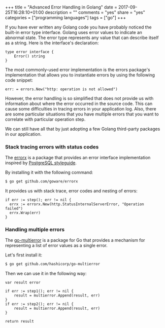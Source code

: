 +++
title = "Advanced Error Handling in Golang"
date = 2017-09-25T16:28:10+01:00
description = ""
comments = "yes"
share = "yes"
categories = ["programming languages"]
tags = ["go"]
+++

If you have ever written any Golang code you have probably noticed the built-in
error type interface. Golang uses error values to indicate an abnormal state.
The error type represents any value that can describe itself as a string. Here
is the interface's declaration:

```golang
type error interface {
    Error() string
}
```

The most commonly-used error implementation is the errors package's
implementation that allows you to instantiate errors by using the following
code snippet:

```golang
err: = errors.New("http: operation is not allowed")
```

However, the error handling is so simplified that does not provide us with
information about where the error occurred in the source code. This can cause
some difficulties in tracing errors in your application log. Also, there are
some particular situations that you have multiple errors that you want to
correlate with particular operation step.

We can still have all that by just adopting a few Golang third-party packages
in our application.

### Stack tracing errors with status codes

The [errorx](github.com/goware/errorx) is a package that provides an error
interface implementation inspired by [PostgreSQL
styleguide](http://www.postgresql.org/docs/devel/static/error-style-guide.html).

By installing it with the following command:

```bash
$ go get github.com/goware/errorx
```

It provides us with stack trace, error codes and nesting of errors:

```golang
if err := step(); err != nil {
  errx := errorx.New(http.StatusInternalServerError, "Operation failed")
  errx.Wrap(err)
}
```

### Handling multiple errors

The [go-multierror](https://github.com/hashicorp/go-multierror) is a package
for Go that provides a mechanism for representing a list of error values as a
single error.

Let's first install it:

```bash
$ go get github.com/hashicorp/go-multierror
```

Then we can use it in the following way:

```golang
var result error

if err := step1(); err != nil {
    result = multierror.Append(result, err)
}
if err := step2(); err != nil {
    result = multierror.Append(result, err)
}

return result
```
